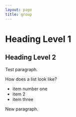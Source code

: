 ```yaml
---
layout: page
title: group
---
```


# Heading Level 1

## Heading Level 2

Test paragraph.  

How does a list look like?

- item number one
- item 2
- item three  


New paragraph.